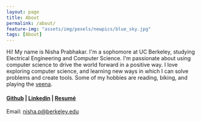 ```yaml
---
layout: page
title: About
permalink: /about/
feature-img: "assets/img/pexels/newpics/blue_sky.jpg"
tags: [About]
---
```


Hi! My name is Nisha Prabhakar. I'm a sophomore at UC Berkeley, studying Electrical Engineering and Computer Science. I'm passionate about using computer science to drive the world forward in a positive way. I love exploring computer science, and learning new ways in which I can solve problems and create tools. Some of my hobbies are reading, biking, and playing the [veena](https://en.wikipedia.org/wiki/Veena#:~:text=The%20veena%20(IAST%3A%20v%C4%AB%E1%B9%87%C4%81),lutes%2C%20zithers%20and%20arched%20harps.).

#### [Github](https://github.com/nishap1225) | [Linkedin](www.linkedin.com/in/nisha-prabhakar) | [Resumé](https://github.com/nishap1225/nishap1225.github.io/blob/master/assets/Nisha-Prabhakar-Resume.pdf)
Email: nisha.p@berkeley.edu
